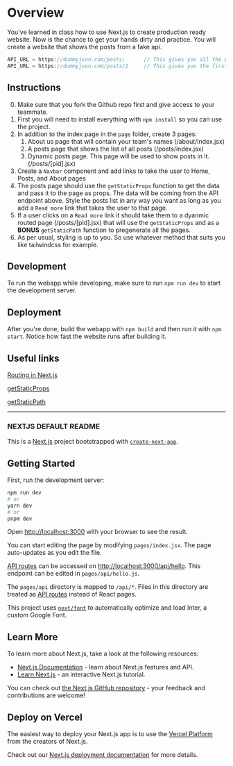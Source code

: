 # Overview

You've learned in class how to use Next.js to create production ready website. Now is the chance to get your hands dirty and practice.
You will create a website that shows the posts from a fake api.

```jsx
API_URL = https://dummyjson.com/posts;      // This gives you all the posts
API_URL = https://dummyjson.com/posts/1     // This gives you the first post

```

## Instructions

0. Make sure that you fork the Github repo first and give access to your teammate.
1. First you will need to install everything with `npm install` so you can use the project.
2. In addition to the index page in the `page` folder, create 3 pages:
   1. About us page that will contain your team's names (/about/index.jsx)
   2. A posts page that shows the list of all posts (/posts/index.jsx)
   3. Dynamic posts page. This page will be used to show posts in it. (/posts/[pid].jsx)
3. Create a `Navbar` component and add links to take the user to Home, Posts, and About pages
4. The posts page should use the `getStaticProps` function to get the data and pass it to the page as props. The data will be coming from the API endpoint above. Style the posts list in any way you want as long as you add a `Read more` link that takes the user to that page.
5. If a user clicks on a `Read more` link it should take them to a dyanmic routed page (/posts/[pid].jsx) that will use the `getStaticProps` and as a **BONUS** `getStaticPath` function to pregenerate all the pages.
6. As per usual, styling is up to you. So use whatever method that suits you like tailwindcss for example.

## Development

To run the webapp while developing, make sure to run `npm run dev` to start the development server.

## Deployment

After you're done, build the webapp with `npm build` and then run it with `npm start`. Notice how fast the website runs after building it.

## Useful links

[Routing in Next.js](https://nextjs.org/docs/routing/introduction)

[getStaticProps](https://nextjs.org/docs/basic-features/data-fetching/get-static-props)

[getStaticPath](https://nextjs.org/docs/basic-features/data-fetching/get-static-paths)

* * *

### NEXTJS DEFAULT README

This is a [Next.js](https://nextjs.org/) project bootstrapped with [`create-next-app`](https://github.com/vercel/next.js/tree/canary/packages/create-next-app).

## Getting Started

First, run the development server:

```bash
npm run dev
# or
yarn dev
# or
pnpm dev
```

Open [http://localhost:3000](http://localhost:3000) with your browser to see the result.

You can start editing the page by modifying `pages/index.jsx`. The page auto-updates as you edit the file.

[API routes](https://nextjs.org/docs/api-routes/introduction) can be accessed on [http://localhost:3000/api/hello](http://localhost:3000/api/hello). This endpoint can be edited in `pages/api/hello.js`.

The `pages/api` directory is mapped to `/api/*`. Files in this directory are treated as [API routes](https://nextjs.org/docs/api-routes/introduction) instead of React pages.

This project uses [`next/font`](https://nextjs.org/docs/basic-features/font-optimization) to automatically optimize and load Inter, a custom Google Font.

## Learn More

To learn more about Next.js, take a look at the following resources:

- [Next.js Documentation](https://nextjs.org/docs) - learn about Next.js features and API.
- [Learn Next.js](https://nextjs.org/learn) - an interactive Next.js tutorial.

You can check out [the Next.js GitHub repository](https://github.com/vercel/next.js/) - your feedback and contributions are welcome!

## Deploy on Vercel

The easiest way to deploy your Next.js app is to use the [Vercel Platform](https://vercel.com/new?utm_medium=default-template&filter=next.js&utm_source=create-next-app&utm_campaign=create-next-app-readme) from the creators of Next.js.

Check out our [Next.js deployment documentation](https://nextjs.org/docs/deployment) for more details.
